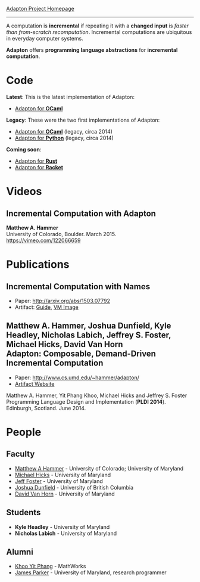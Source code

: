 [Adapton Project Homepage](http://plum-umd.github.io/adapton/)

------------------------------

A computation is **incremental** if repeating it with a **changed input** is *faster than from-scratch recomputation*.  Incremental computations are ubiquitous in everyday computer systems.

**Adapton** offers **programming language abstractions** for **incremental computation**.  

Code
=======
**Latest**: This is the latest implementation of Adapton:
 - [Adapton for **OCaml**](https://github.com/plum-umd/adapton.ocaml)

**Legacy**: These were the two first implementations of Adapton:
 - [Adapton for **OCaml**](https://bitbucket.org/khooyp/adapton.ocaml) (legacy, circa 2014)
 - [Adapton for **Python**](https://bitbucket.org/khooyp/adapton.python) (legacy, circa 2014)

**Coming soon**: 
 - [Adapton for **Rust** ](https://github.com/plum-umd/adapton.rust)
 - [Adapton for **Racket** ](https://github.com/plum-umd/adapton.racket)

Videos
=========

Incremental Computation with Adapton  
---------------------------------------
**Matthew A. Hammer**  
University of Colorado, Boulder. March 2015.  
https://vimeo.com/122066659  

Publications
================

Incremental Computation with Names
----------------------------------------------------
 - Paper: http://arxiv.org/abs/1503.07792  
 - Artifact: [Guide](https://github.com/plum-umd/adapton.ocaml/blob/master/oopsla15_artifact_docs/ArtifactGuide.md), [VM Image](https://www.cs.umd.edu/projects/PL/adapton-oopsla2015/icwn-oopsla15.ova)  

Matthew A. Hammer, Joshua Dunfield, Kyle Headley, Nicholas Labich, Jeffrey S. Foster, Michael Hicks, David Van Horn  
Adapton: Composable, Demand-Driven Incremental Computation
------------------------------------------------------------
 - Paper: http://www.cs.umd.edu/~hammer/adapton/  
 - [Artifact Website](http://www.cs.umd.edu/projects/PL/adapton/)

Matthew A. Hammer, Yit Phang Khoo, Michael Hicks and Jeffrey S. Foster  
Programming Language Design and Implementation (**PLDI 2014**).  
Edinburgh, Scotland. June 2014.  

People
=======

Faculty
--------
 - [Matthew A Hammer](http://www.cs.umd.edu/~hammer) - University of Colorado; University of Maryland
 - [Michael Hicks](http://www.cs.umd.edu/~mwh) - University of Maryland
 - [Jeff Foster](http://www.cs.umd.edu/~jfoster) - University of Maryland
 - [Joshua Dunfield](http://www.cs.ubc.ca/~joshdunf/) - University of British Columbia
 - [David Van Horn](http://www.cs.umd.edu/~dvanhorn) - University of Maryland

Students
---------
 - **Kyle Headley** - University of Maryland
 - **Nicholas Labich** - University of Maryland

Alumni
---------
 - [Khoo Yit Phang](http://www.cs.umd.edu/~khooyp/Khoo_Yit_Phang.html) - MathWorks
 - [James Parker](http://jamesparker.me/) - University of Maryland, research programmer
